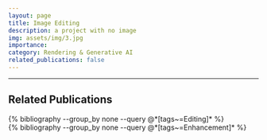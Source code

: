 ```yaml
---
layout: page
title: Image Editing
description: a project with no image
img: assets/img/3.jpg
importance: 
category: Rendering & Generative AI
related_publications: false
---
```


---
## Related Publications

<div class="publications">
  {% bibliography --group_by none --query @*[tags~=Editing]* %}
</div>

<div class="publications">
  {% bibliography --group_by none --query @*[tags~=Enhancement]* %}
</div>